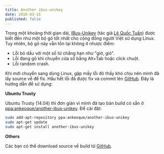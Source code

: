 ```yaml
---
title: Another ibus-unikey
date: 2016-03-15
published: false
---
```


Trong một khoảng thời gian dài, [IBus-Unikey][ibus-unikey-github] (tác giả [Lê Quốc Tuấn](mailto:mr.lequoctuan@gmail.com)) được biết đến như một bộ gõ tốt nhất cho cộng đồng người Việt sử dụng Linux.
Tuy nhiên, bộ gõ này vẫn tồn tại không ít nhược điểm:

- Lỗi bỏ dấu với một số từ chẳng hạn như "giờ, gió".
- Lỗi đang gõ khi chuyển cửa sổ bằng Alt+Tab hoặc click chuột.
- Lỗi random crash.

Khi mới chuyển sang dùng Linux, gặp mấy lỗi đó thấy khó chịu nên mình đã lấy source về để fix. Hầu hết lỗi đã được fix và commit lên [GitHub][github-link].
Đây là hướng dẫn để sử dụng:

**Ubuntu Trusty**

Ubuntu Trusty (14.04) thì đơn giản vì mình đã tạo bản build có sẵn ở [ppa:ankeoque/another-ibus-unikey][launchpad-link]. Để cài đặt:

```bash
sudo add-apt-repository ppa:ankeoque/another-ibus-unikey
sudo apt-get update
sudo apt-get install another-ibus-unikey
```

**Others**

Các bạn có thể download source về build từ [GitHub][github-link].

[github-link]: https://github.com/bongnv/ibus-unikey
[launchpad-link]: https://launchpad.net/~ankeoque/+archive/ubuntu/another-ibus-unikey
[ibus-unikey-github]: https://github.com/mrlequoctuan/ibus-unikey
